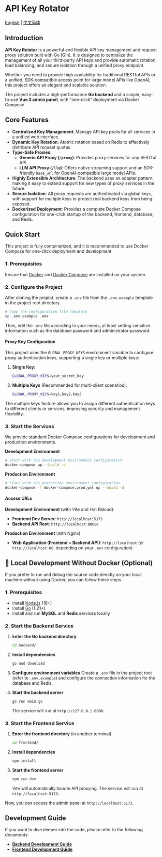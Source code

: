 # API Key Rotator

[English](README.md) | [中文简体](README_CN.md)

## Introduction

**API Key Rotator** is a powerful and flexible API key management and request proxy solution built with Go (Gin). It is designed to centralize the management of all your third-party API keys and provide automatic rotation, load balancing, and secure isolation through a unified proxy endpoint.

Whether you need to provide high availability for traditional RESTful APIs or a unified, SDK-compatible access point for large model APIs like OpenAI, this project offers an elegant and scalable solution.

The project includes a high-performance **Go backend** and a simple, easy-to-use **Vue 3 admin panel**, with "one-click" deployment via Docker Compose.

## Core Features

*   **Centralized Key Management**: Manage API key pools for all services in a unified web interface.
*   **Dynamic Key Rotation**: Atomic rotation based on Redis to effectively distribute API request quotas.
*   **Type-Safe Proxies**:
    *   **Generic API Proxy (`/proxy`)**: Provides proxy services for any RESTful API.
    *   **LLM API Proxy (`/llm`)**: Offers native streaming support and an SDK-friendly `base_url` for OpenAI-compatible large model APIs.
*   **Highly Extensible Architecture**: The backend uses an adapter pattern, making it easy to extend support for new types of proxy services in the future.
*   **Secure Isolation**: All proxy requests are authenticated via global keys, with support for multiple keys to protect real backend keys from being exposed.
*   **Dockerized Deployment**: Provides a complete Docker Compose configuration for one-click startup of the backend, frontend, database, and Redis.

## Quick Start

This project is fully containerized, and it is recommended to use Docker Compose for one-click deployment and development.

### 1. Prerequisites

Ensure that [Docker](https://www.docker.com/) and [Docker Compose](https://docs.docker.com/compose/install/) are installed on your system.

### 2. Configure the Project

After cloning the project, create a `.env` file from the `.env.example` template in the project root directory.

```bash
# Copy the configuration file template
cp .env.example .env
```

Then, edit the `.env` file according to your needs, at least setting sensitive information such as the database password and administrator password.

#### Proxy Key Configuration

This project uses the `GLOBAL_PROXY_KEYS` environment variable to configure proxy authentication keys, supporting a single key or multiple keys:

1.  **Single Key**:
    ```bash
    GLOBAL_PROXY_KEYS=your_secret_key
    ```

2.  **Multiple Keys** (Recommended for multi-client scenarios):
    ```bash
    GLOBAL_PROXY_KEYS=key1,key2,key3
    ```

The multiple keys feature allows you to assign different authentication keys to different clients or services, improving security and management flexibility.

### 3. Start the Services

We provide standard Docker Compose configurations for development and production environments.

**Development Environment**
```bash
# Start with the development environment configuration
docker-compose up --build -d
```

**Production Environment**
```bash
# Start with the production environment configuration
docker-compose -f docker-compose.prod.yml up --build -d
```

#### Access URLs

**Development Environment** (with Vite and Hot Reload):
*   **Frontend Dev Server**: `http://localhost:5173`
*   **Backend API Root**: `http://localhost:8000/`

**Production Environment** (with Nginx):
*   **Web Application (Frontend + Backend API)**: `http://localhost` (or `http://localhost:80`, depending on your `.env` configuration)

## 🔧 Local Development Without Docker (Optional)

If you prefer to run and debug the source code directly on your local machine without using Docker, you can follow these steps.

### 1. Prerequisites

*   Install [Node.js](https://nodejs.org/) (18+)
*   Install [Go](https://golang.org/) (1.21+)
*   Install and run **MySQL** and **Redis** services locally

### 2. Start the Backend Service

1.  **Enter the Go backend directory**
    ```bash
    cd backend/
    ```

2.  **Install dependencies**
    ```bash
    go mod download
    ```

3.  **Configure environment variables**
    Create a `.env` file in the project root (refer to `.env.example`) and configure the connection information for the database and Redis.

4.  **Start the backend server**
    ```bash
    go run main.go
    ```
    The service will run at `http://127.0.0.1:8000`.

### 3. Start the Frontend Service

1.  **Enter the frontend directory** (in another terminal)
    ```bash
    cd frontend/
    ```

2.  **Install dependencies**
    ```bash
    npm install
    ```

3.  **Start the frontend server**
    ```bash
    npm run dev
    ```
    Vite will automatically handle API proxying. The service will run at `http://localhost:5173`.

Now, you can access the admin panel at `http://localhost:5173`.

## Development Guide

If you want to dive deeper into the code, please refer to the following documents:

*   **[Backend Development Guide](./backend/README.md)**
*   **[Frontend Development Guide](./frontend/README.md)**